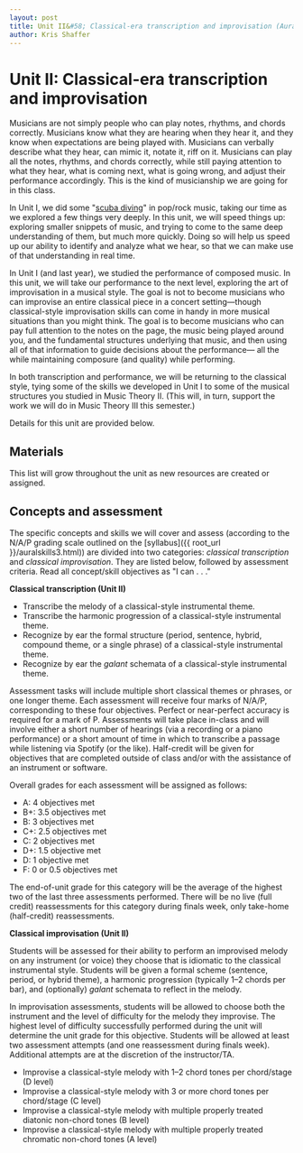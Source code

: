 ```yaml
---
layout: post
title: Unit II&#58; Classical-era transcription and improvisation (Aural Skills III)
author: Kris Shaffer
---
```


# Unit II: Classical-era transcription and improvisation #

Musicians are not simply people who can play notes, rhythms, and chords correctly. Musicians know what they are hearing when they hear it, and they know when expectations are being played with. Musicians can verbally describe what they hear, can mimic it, notate it, riff on it. Musicians can play all the notes, rhythms, and chords correctly, while still paying attention to what they hear, what is coming next, what is going wrong, and adjust their performance accordingly. This is the kind of musicianship we are going for in this class.

In Unit I, we did some "[scuba diving](http://www.flipcamp.org/engagingstudents2/essays/alegant.html)" in pop/rock music, taking our time as we explored a few things very deeply. In this unit, we will speed things up: exploring smaller snippets of music, and trying to come to the same deep understanding of them, but much more quickly. Doing so will help us speed up our ability to identify and analyze what we hear, so that we can make use of that understanding in real time. 

In Unit I (and last year), we studied the performance of composed music. In this unit, we will take our performance to the next level, exploring the art of improvisation in a musical style. The goal is not to become musicians who can improvise an entire classical piece in a concert setting—though classical-style improvisation skills can come in handy in more musical situations than you might think. The goal is to become musicians who can pay full attention to the notes on the page, the music being played around you, and the fundamental structures underlying that music, and then using all of that information to guide decisions about the performance— all the while maintaining composure (and quality) while performing.

In both transcription and performance, we will be returning to the classical style, tying some of the skills we developed in Unit I to some of the musical structures you studied in Music Theory II. (This will, in turn, support the work we will do in Music Theory III this semester.)

Details for this unit are provided below.

## Materials ##

This list will grow throughout the unit as new resources are created or assigned.



## Concepts and assessment ##

The specific concepts and skills we will cover and assess (according to the N/A/P grading scale outlined on the [syllabus]({{ root_url }}/auralskills3.html)) are divided into two categories: *classical transcription* and *classical improvisation*. They are listed below, followed by assessment criteria. Read all concept/skill objectives as "I can . . ."

**Classical transcription (Unit II)**

- Transcribe the melody of a classical-style instrumental theme.  
- Transcribe the harmonic progression of a classical-style instrumental theme.  
- Recognize by ear the formal structure (period, sentence, hybrid, compound theme, or a single phrase) of a classical-style instrumental theme.  
- Recognize by ear the *galant* schemata of a classical-style instrumental theme.  

Assessment tasks will include multiple short classical themes or phrases, or one longer theme. Each assessment will receive four marks of N/A/P, corresponding to these four objectives. Perfect or near-perfect accuracy is required for a mark of P. Assessments will take place in-class and will involve either a short number of hearings (via a recording or a piano performance) or a short amount of time in which to transcribe a passage while listening via Spotify (or the like). Half-credit will be given for objectives that are completed outside of class and/or with the assistance of an instrument or software.

Overall grades for each assessment will be assigned as follows:

- A: 4 objectives met  
- B+: 3.5 objectives met  
- B: 3 objectives met  
- C+: 2.5 objectives met  
- C: 2 objectives met  
- D+: 1.5 objective met  
- D: 1 objective met  
- F: 0 or 0.5 objectives met

The end-of-unit grade for this category will be the average of the highest two of the last three assessments performed. There will be no live (full credit) reassessments for this category during finals week, only take-home (half-credit) reassessments.

**Classical improvisation (Unit II)**

Students will be assessed for their ability to perform an improvised melody on any instrument (or voice) they choose that is idiomatic to the classical instrumental style. Students will be given a formal scheme (sentence, period, or hybrid theme), a harmonic progression (typically 1–2 chords per bar), and (optionally) *galant* schemata to reflect in the melody.

In improvisation assessments, students will be allowed to choose both the instrument and the level of difficulty for the melody they improvise. The highest level of difficulty successfully performed during the unit will determine the unit grade for this objective. Students will be allowed at least two assessment attempts (and one reassessment during finals week). Additional attempts are at the discretion of the instructor/TA.

- Improvise a classical-style melody with 1–2 chord tones per chord/stage (D level)  
- Improvise a classical-style melody with 3 or more chord tones per chord/stage (C level)  
- Improvise a classical-style melody with multiple properly treated diatonic non-chord tones (B level)  
- Improvise a classical-style melody with multiple properly treated chromatic non-chord tones (A level)
